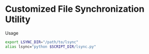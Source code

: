 # Customized File Synchronization Utility

Usage

```bash
export LSYNC_DIR="/path/to/lsync"
alias lsync="python $SCRIPT_DIR/lsync.py"
```
